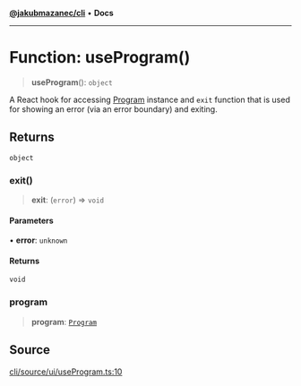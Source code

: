 [**@jakubmazanec/cli**](../README.md) • **Docs**

---

# Function: useProgram()

> **useProgram**(): `object`

A React hook for accessing [Program](../classes/Program.md) instance and `exit` function that is
used for showing an error (via an error boundary) and exiting.

## Returns

`object`

### exit()

> **exit**: (`error`) => `void`

#### Parameters

• **error**: `unknown`

#### Returns

`void`

### program

> **program**: [`Program`](../classes/Program.md)

## Source

[cli/source/ui/useProgram.ts:10](https://github.com/jakubmazanec/js-tools/blob/7be96c9bc335915647cfe729050b17fe2580309a/packages/cli/source/ui/useProgram.ts#L10)
